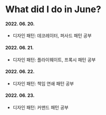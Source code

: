 # What did I do in June?

#### 2022. 06. 20.
- 디자인 패턴: 데코레이터, 퍼사드 패턴 공부

#### 2022. 06. 21.
- 디자인 패턴: 플라이웨이트, 프록시 패턴 공부

#### 2022. 06. 22.
- 디자인 패턴: 책임 연쇄 패턴 공부

#### 2022. 06. 23.
- 디자인 패턴: 커맨드 패턴 공부

